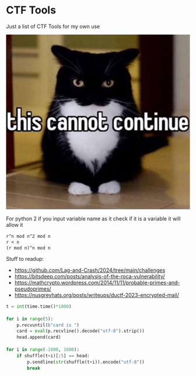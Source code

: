 # CTF Tools
Just a list of CTF Tools for my own use

![nice try](https://github.com/appeventuremoment/ctf_tools/blob/main/this%20cannnot%20continue.jpg)

For python 2 if you input variable name as it check if it is a variable it will allow it

```
r^n mod n^2 mod n
r < n
(r mod n)^n mod n
```

Stuff to readup:
- https://github.com/Lag-and-Crash/2024/tree/main/challenges
- https://bitsdeep.com/posts/analysis-of-the-roca-vulnerability/
- https://mathcrypto.wordpress.com/2014/11/11/probable-primes-and-pseudoprimes/
- https://nusgreyhats.org/posts/writeups/ductf-2023-encrypted-mail/

```py
t = int(time.time()*1000)

for i in range(5):
    p.recvuntil(b"card is ")
    card = eval(p.recvline().decode("utf-8").strip())
    head.append(card)

for i in range(-1000, 1000):
    if shuffle(t+i)[:5] == head:
        p.sendline(str(shuffle(t+i)).encode("utf-8"))
        break
```
